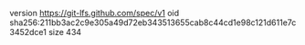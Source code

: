 version https://git-lfs.github.com/spec/v1
oid sha256:211bb3ac2c9e305a49d72eb343513655cab8c44cd1e98c121d611e7c3452dce1
size 434
